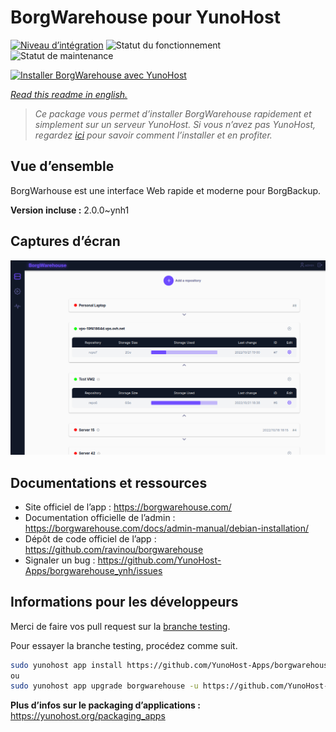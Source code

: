 <!--
N.B.: This README was automatically generated by https://github.com/YunoHost/apps/tree/master/tools/README-generator
It shall NOT be edited by hand.
-->

# BorgWarehouse pour YunoHost

[![Niveau d’intégration](https://dash.yunohost.org/integration/borgwarehouse.svg)](https://dash.yunohost.org/appci/app/borgwarehouse) ![Statut du fonctionnement](https://ci-apps.yunohost.org/ci/badges/borgwarehouse.status.svg) ![Statut de maintenance](https://ci-apps.yunohost.org/ci/badges/borgwarehouse.maintain.svg)

[![Installer BorgWarehouse avec YunoHost](https://install-app.yunohost.org/install-with-yunohost.svg)](https://install-app.yunohost.org/?app=borgwarehouse)

*[Read this readme in english.](./README.md)*

> *Ce package vous permet d’installer BorgWarehouse rapidement et simplement sur un serveur YunoHost.
Si vous n’avez pas YunoHost, regardez [ici](https://yunohost.org/#/install) pour savoir comment l’installer et en profiter.*

## Vue d’ensemble

BorgWarhouse est une interface Web rapide et moderne pour BorgBackup.

**Version incluse :** 2.0.0~ynh1

## Captures d’écran

![Capture d’écran de BorgWarehouse](./doc/screenshots/screenshot.png)

## Documentations et ressources

* Site officiel de l’app : <https://borgwarehouse.com/>
* Documentation officielle de l’admin : <https://borgwarehouse.com/docs/admin-manual/debian-installation/>
* Dépôt de code officiel de l’app : <https://github.com/ravinou/borgwarehouse>
* Signaler un bug : <https://github.com/YunoHost-Apps/borgwarehouse_ynh/issues>

## Informations pour les développeurs

Merci de faire vos pull request sur la [branche testing](https://github.com/YunoHost-Apps/borgwarehouse_ynh/tree/testing).

Pour essayer la branche testing, procédez comme suit.

``` bash
sudo yunohost app install https://github.com/YunoHost-Apps/borgwarehouse_ynh/tree/testing --debug
ou
sudo yunohost app upgrade borgwarehouse -u https://github.com/YunoHost-Apps/borgwarehouse_ynh/tree/testing --debug
```

**Plus d’infos sur le packaging d’applications :** <https://yunohost.org/packaging_apps>